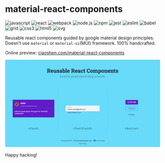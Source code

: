 # material-react-components

![javascript](https://img.shields.io/badge/javascript-ES7-yellow) ![react](https://img.shields.io/badge/react-18.0.0-blue) ![webpack](https://img.shields.io/badge/webpack-5.70.0-brightgreen) ![node.js](https://img.shields.io/badge/node.js-16.13.2-brightgreen) ![npm](https://img.shields.io/badge/npm-8.1.2-brightgreen) ![jest](https://img.shields.io/badge/jest-27.5.1-brightgreen) ![eslint](https://img.shields.io/badge/eslint-8.12.0-brightgreen) ![babel](https://img.shields.io/badge/babel-7.17.8-brightgreen) ![grid](https://img.shields.io/badge/grid-1.0-brightgreen) ![css3](https://img.shields.io/badge/css-3.0-brightgreen) ![html5](https://img.shields.io/badge/html-5.0-brightgreen) ![svg](https://img.shields.io/badge/svg-1.1-brightgreen)

Reusable react components guided by google material design principles. Doesn't use `material` or `material-ui`(MUI) framework. 100% handcrafted.

Online preview: [ciaoshen.com/material-react-components](http://ciaoshen.com/material-react-components)

<img src="./src/assets/img/preview.png" width="500">

Happy hacking!
